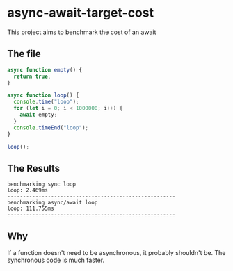 # async-await-target-cost

This project aims to benchmark the cost of an await

## The file

```javascript
async function empty() {
  return true;
}

async function loop() {
  console.time("loop");
  for (let i = 0; i < 1000000; i++) {
    await empty;
  }
  console.timeEnd("loop");
}

loop();
```

## The Results

```
benchmarking sync loop
loop: 2.469ms
------------------------------------------------------
benchmarking async/await loop
loop: 111.755ms
------------------------------------------------------
```

## Why

If a function doesn't need to be asynchronous, it probably shouldn't be. The synchronous code is much faster.
